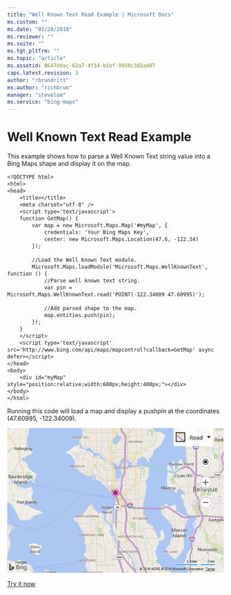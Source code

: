 ```yaml
---
title: "Well Known Text Read Example | Microsoft Docs"
ms.custom: ""
ms.date: "02/28/2018"
ms.reviewer: ""
ms.suite: ""
ms.tgt_pltfrm: ""
ms.topic: "article"
ms.assetid: 0647ddac-62a7-4f14-b1ef-9050c3d2ad07
caps.latest.revision: 3
author: "rbrundritt"
ms.author: "richbrun"
manager: "stevelom"
ms.service: "bing-maps"
---
```

# Well Known Text Read Example
This example shows how to parse a Well Known Text string value into a Bing Maps shape and display it on the map.

```
<!DOCTYPE html>
<html>
<head>
    <title></title>
    <meta charset="utf-8" />
	<script type='text/javascript'>
    function GetMap() {
        var map = new Microsoft.Maps.Map('#myMap', {
            credentials: 'Your Bing Maps Key',
            center: new Microsoft.Maps.Location(47.6, -122.34)
        });

        //Load the Well Known Text module.
        Microsoft.Maps.loadModule('Microsoft.Maps.WellKnownText', function () {
            //Parse well known text string.
            var pin = Microsoft.Maps.WellKnownText.read('POINT(-122.34009 47.60995)');

            //Add parsed shape to the map.
            map.entities.push(pin);
        });
    }
    </script>
    <script type='text/javascript' src='http://www.bing.com/api/maps/mapcontrol?callback=GetMap' async defer></script>
</head>
<body>
    <div id="myMap" style="position:relative;width:600px;height:400px;"></div>
</body>
</html>
```

Running this code will load a map and display a pushpin at the coordinates (47.60995, -122.34009).

![Shapes on a Map](../v8-web-control/media/bmv8-readwkt.png)

[Try it now](http://www.bing.com/api/maps/sdk/mapcontrol/isdk#wktAddPoint+JS)